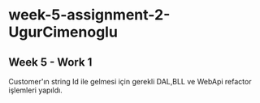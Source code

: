 # week-5-assignment-2-UgurCimenoglu
## Week 5 - Work 1
Customer'ın string Id ile gelmesi için gerekli DAL,BLL ve WebApi refactor işlemleri yapıldı.
